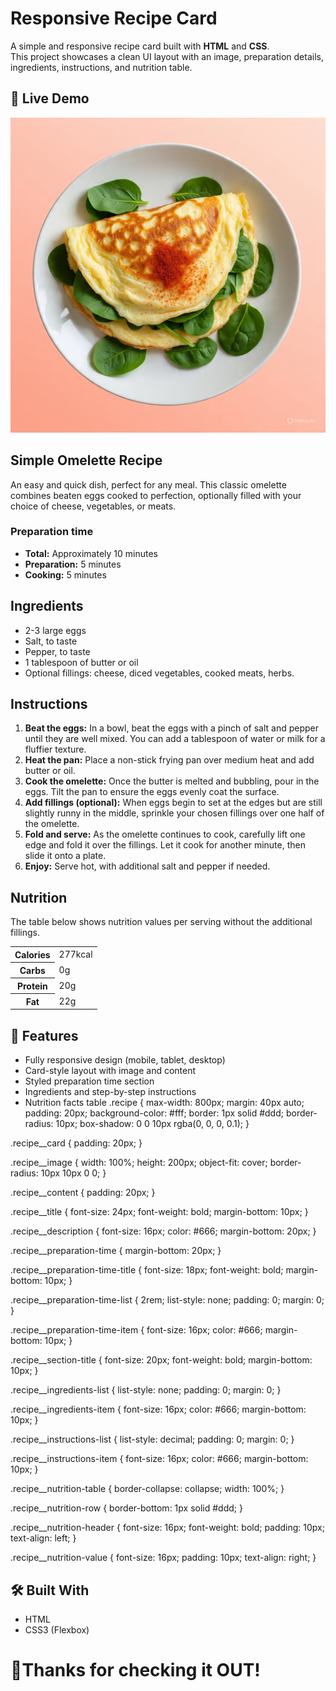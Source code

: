 # Responsive Recipe Card

A simple and responsive recipe card built with **HTML** and **CSS**.  
This project showcases a clean UI layout with an image, preparation details, ingredients, instructions, and nutrition table.  

## 🚀 Live Demo
<!DOCTYPE html>
<html lang="en">
<head>
  <meta charset="UTF-8">
  <meta name="viewport" content="width=device-width, initial-scale=1.0">
  <title>Recipe</title>
  <link rel="stylesheet" href="style.css">
</head>
<body>
  <main class="recipe">
    <section class="recipe__card">
      <img src="img1.jpg" alt="omelette" class="recipe__image">
      <div class="recipe__content">
        <h2 class="recipe__title">Simple Omelette Recipe</h2>
        <p class="recipe__description">An easy and quick dish, perfect for any meal. This classic omelette combines beaten eggs cooked to perfection, optionally filled with your choice of cheese, vegetables, or meats.</p>
        <div class="recipe__preparation-time">
          <h3 class="recipe__preparation-time-title">Preparation time</h3>
          <ul class="recipe__preparation-time-list">
            <li class="recipe__preparation-time-item"><strong>Total:</strong> Approximately 10 minutes</li>
            <li class="recipe__preparation-time-item"><strong>Preparation:</strong> 5 minutes</li>
            <li class="recipe__preparation-time-item"><strong>Cooking:</strong> 5 minutes</li>
          </ul>
        </div>
        <h2 class="recipe__section-title">Ingredients</h2>
        <ul class="recipe__ingredients-list">
          <li class="recipe__ingredients-item">2-3 large eggs</li>
          <li class="recipe__ingredients-item">Salt, to taste</li>
          <li class="recipe__ingredients-item">Pepper, to taste</li>
          <li class="recipe__ingredients-item">1 tablespoon of butter or oil</li>
          <li class="recipe__ingredients-item">Optional fillings: cheese, diced vegetables, cooked meats, herbs.</li>
        </ul>
        <h2 class="recipe__section-title">Instructions</h2>
        <ol class="recipe__instructions-list">
          <li class="recipe__instructions-item"><strong>Beat the eggs:</strong> In a bowl, beat the eggs with a pinch of salt and pepper until they are well mixed. You can add a tablespoon of water or milk for a fluffier texture.</li>
          <li class="recipe__instructions-item"><strong>Heat the pan:</strong> Place a non-stick frying pan over medium heat and add butter or oil.</li>
          <li class="recipe__instructions-item"><strong>Cook the omelette:</strong> Once the butter is melted and bubbling, pour in the eggs. Tilt the pan to ensure the eggs evenly coat the surface.</li>
          <li class="recipe__instructions-item"><strong>Add fillings (optional):</strong> When eggs begin to set at the edges but are still slightly runny in the middle, sprinkle your chosen fillings over one half of the omelette.</li>
          <li class="recipe__instructions-item"><strong>Fold and serve:</strong> As the omelette continues to cook, carefully lift one edge and fold it over the fillings. Let it cook for another minute, then slide it onto a plate.</li>
          <li class="recipe__instructions-item"><strong>Enjoy:</strong> Serve hot, with additional salt and pepper if needed.</li>
        </ol>
        <h2 class="recipe__section-title">Nutrition</h2>
        <p class="recipe__nutrition-description">The table below shows nutrition values per serving without the additional fillings.</p>
        <table class="recipe__nutrition-table">
          <tr class="recipe__nutrition-row">
            <th class="recipe__nutrition-header">Calories</th>
            <td class="recipe__nutrition-value">277kcal</td>
          </tr>
          <tr class="recipe__nutrition-row">
            <th class="recipe__nutrition-header">Carbs</th>
            <td class="recipe__nutrition-value">0g</td>
          </tr>
          <tr class="recipe__nutrition-row">
            <th class="recipe__nutrition-header">Protein</th>
            <td class="recipe__nutrition-value">20g</td>
          </tr>
          <tr class="recipe__nutrition-row">
            <th class="recipe__nutrition-header">Fat</th>
            <td class="recipe__nutrition-value">22g</td>
          </tr>
        </table>
      </div>
    </section>
  </main>
</body>
</html>

## 📌 Features
- Fully responsive design (mobile, tablet, desktop)
- Card-style layout with image and content
- Styled preparation time section
- Ingredients and step-by-step instructions
- Nutrition facts table
.recipe {
  max-width: 800px;
  margin: 40px auto;
  padding: 20px;
  background-color: #fff;
  border: 1px solid #ddd;
  border-radius: 10px;
  box-shadow: 0 0 10px rgba(0, 0, 0, 0.1);
}

.recipe__card {
  padding: 20px;
}

.recipe__image {
  width: 100%;
  height: 200px;
  object-fit: cover;
  border-radius: 10px 10px 0 0;
}

.recipe__content {
  padding: 20px;
}

.recipe__title {
  font-size: 24px;
  font-weight: bold;
  margin-bottom: 10px;
}

.recipe__description {
  font-size: 16px;
  color: #666;
  margin-bottom: 20px;
}

.recipe__preparation-time {
  margin-bottom: 20px;
}

.recipe__preparation-time-title {
  font-size: 18px;
  font-weight: bold;
  margin-bottom: 10px;
}

.recipe__preparation-time-list {
 2rem;
  list-style: none;
  padding: 0;
  margin: 0;
}

.recipe__preparation-time-item {
  font-size: 16px;
  color: #666;
  margin-bottom: 10px;
}

.recipe__section-title {
  font-size: 20px;
  font-weight: bold;
  margin-bottom: 10px;
}

.recipe__ingredients-list {
  list-style: none;
  padding: 0;
  margin: 0;
}

.recipe__ingredients-item {
  font-size: 16px;
  color: #666;
  margin-bottom: 10px;
}

.recipe__instructions-list {
  list-style: decimal;
  padding: 0;
  margin: 0;
}

.recipe__instructions-item {
  font-size: 16px;
  color: #666;
  margin-bottom: 10px;
}

.recipe__nutrition-table {
  border-collapse: collapse;
  width: 100%;
}

.recipe__nutrition-row {
  border-bottom: 1px solid #ddd;
}

.recipe__nutrition-header {
  font-size: 16px;
  font-weight: bold;
  padding: 10px;
  text-align: left;
}

.recipe__nutrition-value {
  font-size: 16px;
  padding: 10px;
  text-align: right;
}

## 🛠️ Built With
- HTML  
- CSS3 (Flexbox)  

# 🙋Thanks for checking it OUT! 

